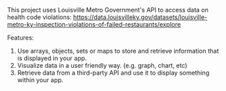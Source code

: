 This project uses Louisville Metro Government's API to access data on health code violations: https://data.louisvilleky.gov/datasets/louisville-metro-ky-inspection-violations-of-failed-restaurants/explore

Features:
1. Use arrays, objects, sets or maps to store and retrieve information that is displayed in your app.
2. Visualize data in a user friendly way. (e.g. graph, chart, etc)
3. Retrieve data from a third-party API and use it to display something within your app.